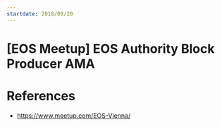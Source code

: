 ```yaml
---
startdate: 2018/08/20
---
```

# [EOS Meetup] EOS Authority Block Producer AMA

# References
* https://www.meetup.com/EOS-Vienna/
